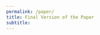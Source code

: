 ```yaml
---
permalink: /paper/
title: Final Version of the Paper
subtitle: 
---
```


<object data="/paper/S-MDP-CoRL-Paper-Final-Version-v1.0.pdf" type="application/pdf" width="100%" height="100%"> 
</object>
